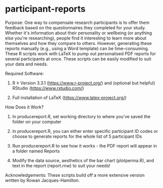 # participant-reports

Purpose: One way to compensate research participants is to offer them feedback based on the questionnaires they completed for your study. Whether it's information about their personality or wellbeing (or anything else you're researching), people find it interesting to learn more about themselves and how they compare to others. However, generating these reports manually (e.g., using a Word template) can be time-consuming. These R scripts work with LaTeX to pump out personalised PDF reports for several participants at once. These scripts can be easily modified to suit your data and needs.

Required Software:

1. R ≥ Version 3.3.1 (https://www.r-project.org/) and (optional but helpful) RStudio (https://www.rstudio.com/)

2. Full installation of LaTeX (https://www.latex-project.org/)

How Does it Work?

1. In producereport.R, set working directory to where you've saved the folder on your computer

2. In producereport.R, you can either enter specific participant ID codes or choose to generate reports for the whole list of 5 participant IDs

3. Run producereport.R to see how it works - the PDF report will appear in a folder named Reports

4. Modify the data source, aesthetics of the bar chart (plotperma.R), and text in the report (report.rnw) to suit your needs!


Acknowledgements: These scripts build off a more extensive version written by Rowan Jacques-Hamilton.
